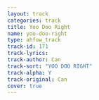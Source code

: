 ```yaml
---
layout: track
categories: track
title: Yoo Doo Right
name: yoo-doo-right
type: ahfow_track
track-id: 171
track-lyrics: 
track-author: Can
track-sort: "YOO DOO RIGHT"
track-alpha: Y
track-original: Can
cover: true
---
```

